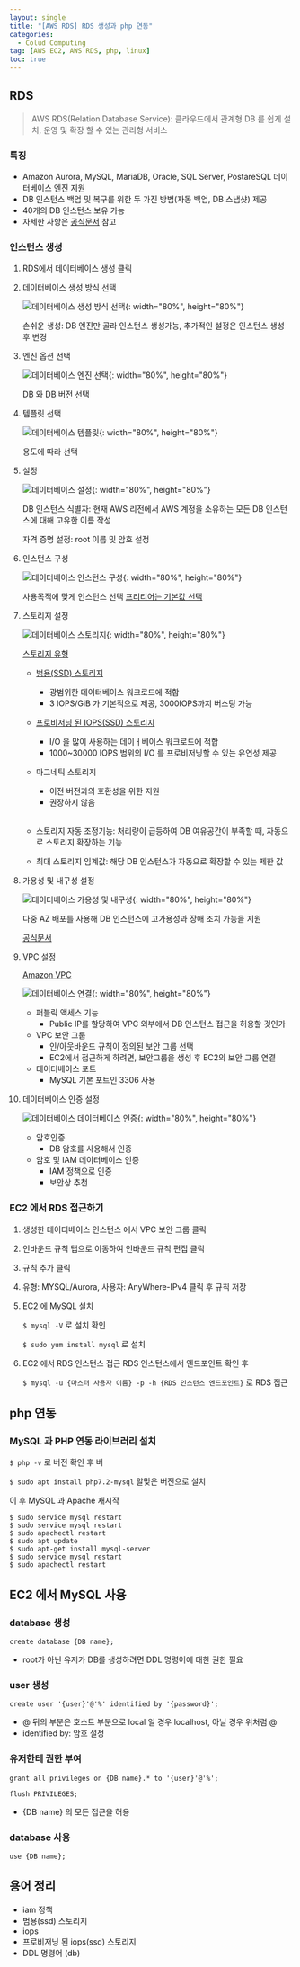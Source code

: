 ```yaml
---
layout: single
title: "[AWS RDS] RDS 생성과 php 연동"
categories:
  - Colud Computing
tag: [AWS EC2, AWS RDS, php, linux]
toc: true
---
```


## RDS

> AWS RDS(Relation Database Service): 클라우드에서 관계형 DB 를 쉽게 설치, 운영 및 확장 할 수 있는 관리형 서비스

### 특징

- Amazon Aurora, MySQL, MariaDB, Oracle, SQL Server, PostareSQL 데이터베이스 엔진 지원
- DB 인스턴스 백업 및 복구를 위한 두 가진 방법(자동 백업, DB 스냅샷) 제공
- 40개의 DB 인스턴스 보유 가능
- 자세한 사항은 [공식문서](https://docs.aws.amazon.com/ko_kr/AmazonRDS/latest/AuroraUserGuide/CHAP_AuroraOverview.html) 참고

### 인스턴스 생성

1. RDS에서 데이터베이스 생성 클릭

1. 데이터베이스 생성 방식 선택

   ![데이터베이스 생성 방식 선택](https://user-images.githubusercontent.com/70616579/165886258-efd24b43-ec69-4a72-a9f8-78ac72c289d0.png){: width="80%", height="80%"}

   손쉬운 생성: DB 엔진만 골라 인스턴스 생성가능, 추가적인 설정은 인스턴스 생성 후 변경

1. 엔진 옵션 선택

   ![데이터베이스 엔진 선택](https://user-images.githubusercontent.com/70616579/165886265-a7c568d8-eeae-45ec-9d7d-736a041e6c34.png){: width="80%", height="80%"}

   DB 와 DB 버전 선택

1. 템플릿 선택

   ![데이터베이스 템플릿](https://user-images.githubusercontent.com/70616579/165886273-51bad22c-8be4-4c40-a0a4-a23df7d99fc5.png){: width="80%", height="80%"}

   용도에 따라 선택

1. 설정

   ![데이터베이스 설정](https://user-images.githubusercontent.com/70616579/165886261-e52dc435-32ea-45c0-8f11-9a20001ba3b7.png){: width="80%", height="80%"}

   DB 인스턴스 식별자: 현재 AWS 리전에서 AWS 계정을 소유하는 모든 DB 인스턴스에 대해 고유한 이름 작성

   자격 증명 설정: root 이름 및 암호 설정

1. 인스턴스 구성

   ![데이터베이스 인스턴스 구성](https://user-images.githubusercontent.com/70616579/165886269-b6f9c91e-4545-45f7-88d5-85c91364f6a4.png){: width="80%", height="80%"}

   사용목적에 맞게 인스턴스 선택
   <U>프리티어는 기본값 선택</U>

1. 스토리지 설정

   ![데이터베이스 스토리지](https://user-images.githubusercontent.com/70616579/165886264-075cec8b-b686-43fd-a33a-6e8b041d908c.png){: width="80%", height="80%"}

   [스토리지 유형](https://docs.aws.amazon.com/ko_kr/AmazonRDS/latest/UserGuide/CHAP_Storage.html)

   - <U>범용(SSD) 스토리지</U>
     - 광범위한 데이터베이스 워크로드에 적합
     - 3 IOPS/GiB 가 기본적으로 제공, 3000IOPS까지 버스팅 가능
   - <U>프로비저닝 된 IOPS(SSD) 스토리지</U>
     - I/O 을 많이 사용하는 데이ㅓ베이스 워크로드에 적합
     - 1000~30000 IOPS 범위의 I/O 를 프로비저닝할 수 있는 유연성 제공
   - 마그네틱 스토리지

     - 이전 버전과의 호환성을 위한 지원
     - 권장하지 않음

     <br/>

   - 스토리지 자동 조정기능: 처리량이 급등하여 DB 여유공간이 부족할 때, 자동으로 스토리지 확장하는 기능

   - 최대 스토리지 임계값: 해당 DB 인스턴스가 자동으로 확장할 수 있는 제한 값

1. 가용성 및 내구성 설정

   ![데이터베이스 가용성 및 내구성](https://user-images.githubusercontent.com/70616579/165886277-b3cb1598-b71b-465c-961c-fe151bf2b28f.png){: width="80%", height="80%"}

   다중 AZ 배포를 사용해 DB 인스턴스에 고가용성과 장애 조치 가능을 지원

   [공식문서](https://docs.aws.amazon.com/ko_kr/AmazonRDS/latest/UserGuide/Concepts.MultiAZ.html)

1. VPC 설정

   [Amazon VPC](https://docs.aws.amazon.com/ko_kr/vpc/latest/userguide/what-is-amazon-vpc.html)

   ![데이터베이스 연결](https://user-images.githubusercontent.com/70616579/165886266-6e037cce-d7ea-4020-b98a-6b82e7fbbfc8.png){: width="80%", height="80%"}

   - 퍼블릭 액세스 기능
     - Public IP를 할당하여 VPC 외부에서 DB 인스턴스 접근을 허용할 것인가
   - VPC 보안 그룹
     - 인/아웃바운드 규칙이 정의된 보안 그룹 선택
     - EC2에서 접근하게 하려면, 보안그룹을 생성 후 EC2의 보안 그룹 연결
   - 데이터베이스 포트
     - MySQL 기본 포트인 3306 사용

1. 데이터베이스 인증 설정

   ![데이터베이스 데이터베이스 인증](https://user-images.githubusercontent.com/70616579/165886279-2bc18601-810c-40fa-8a72-c185df32106e.png){: width="80%", height="80%"}

   - 암호인증
     - DB 암호를 사용해서 인증
   - 암호 및 IAM 데이터베이스 인증
     - IAM 정책으로 인증
     - 보안상 추천

### EC2 에서 RDS 접근하기

1. 생성한 데이터베이스 인스턴스 에서 VPC 보안 그룹 클릭
1. 인바운드 규칙 탭으로 이동하여 인바운드 규칙 편집 클릭
1. 규칙 추가 클릭
1. 유형: MYSQL/Aurora, 사용자: AnyWhere-IPv4 클릭 후 규칙 저장
1. EC2 에 MySQL 설치

   `$ mysql -V` 로 설치 확인

   `$ sudo yum install mysql` 로 설치

1. EC2 에서 RDS 인스턴스 접근
   RDS 인스턴스에서 엔드포인트 확인 후

   `$ mysql -u {마스터 사용자 이름} -p -h {RDS 인스턴스 엔드포인트}` 로 RDS 접근

## php 연동

### MySQL 과 PHP 연동 라이브러리 설치

`$ php -v` 로 버전 확인 후 버

`$ sudo apt install php7.2-mysql` 알맞은 버전으로 설치

이 후 MySQL 과 Apache 재시작

```
$ sudo service mysql restart
$ sudo service mysql restart
$ sudo apachectl restart
$ sudo apt update
$ sudo apt-get install mysql-server
$ sudo service mysql restart
$ sudo apachectl restart
```

## EC2 에서 MySQL 사용

### database 생성

`create database {DB name};`

- root가 아닌 유저가 DB를 생성하려면 DDL 명령어에 대한 권한 필요

### user 생성

`create user '{user}'@'%' identified by '{password}';`

- @ 뒤의 부분은 호스트 부분으로 local 일 경우 localhost, 아닐 경우 위처럼 @
- identified by: 암호 설정

### 유저한테 권한 부여

`grant all privileges on {DB name}.* to '{user}'@'%';`

`flush PRIVILEGES;`

- {DB name} 의 모든 접근을 허용

### database 사용

`use {DB name};`

## 용어 정리

- iam 정책
- 범용(ssd) 스토리지
- iops
- 프로비저닝 된 iops(ssd) 스토리지
- DDL 명령어 (db)
